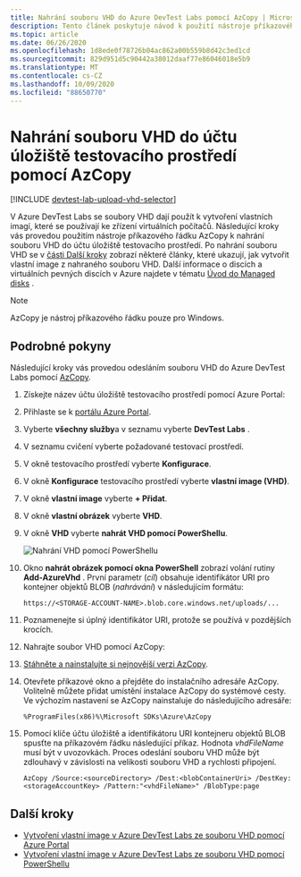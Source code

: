 ```yaml
---
title: Nahrání souboru VHD do Azure DevTest Labs pomocí AzCopy | Microsoft Docs
description: Tento článek poskytuje návod k použití nástroje příkazového řádku AzCopy k nahrání souboru VHD do účtu úložiště testovacího prostředí v Azure DevTest Labs.
ms.topic: article
ms.date: 06/26/2020
ms.openlocfilehash: 1d8ede0f78726b04ac862a00b559b8d42c3ed1cd
ms.sourcegitcommit: 829d951d5c90442a38012daaf77e86046018e5b9
ms.translationtype: MT
ms.contentlocale: cs-CZ
ms.lasthandoff: 10/09/2020
ms.locfileid: "88650770"
---
```

# <a name="upload-vhd-file-to-labs-storage-account-using-azcopy"></a>Nahrání souboru VHD do účtu úložiště testovacího prostředí pomocí AzCopy

[!INCLUDE [devtest-lab-upload-vhd-selector](../../includes/devtest-lab-upload-vhd-selector.md)]

V Azure DevTest Labs se soubory VHD dají použít k vytvoření vlastních imagí, které se používají ke zřízení virtuálních počítačů. Následující kroky vás provedou použitím nástroje příkazového řádku AzCopy k nahrání souboru VHD do účtu úložiště testovacího prostředí. Po nahrání souboru VHD se v [části Další kroky](#next-steps) zobrazí některé články, které ukazují, jak vytvořit vlastní image z nahraného souboru VHD. Další informace o discích a virtuálních pevných discích v Azure najdete v tématu [Úvod do Managed disks](../virtual-machines/managed-disks-overview.md) .

> [!NOTE] 
>  
> AzCopy je nástroj příkazového řádku pouze pro Windows.

## <a name="step-by-step-instructions"></a>Podrobné pokyny

Následující kroky vás provedou odesláním souboru VHD do Azure DevTest Labs pomocí [AzCopy](https://aka.ms/downloadazcopy). 

1. Získejte název účtu úložiště testovacího prostředí pomocí Azure Portal:

1. Přihlaste se k [portálu Azure Portal](https://go.microsoft.com/fwlink/p/?LinkID=525040).

1. Vyberte **všechny služby**a v seznamu vyberte **DevTest Labs** .

1. V seznamu cvičení vyberte požadované testovací prostředí.  

1. V okně testovacího prostředí vyberte **Konfigurace**. 

1. V okně **Konfigurace** testovacího prostředí vyberte **vlastní image (VHD)**.

1. V okně **vlastní image** vyberte **+ Přidat**. 

1. V okně **vlastní obrázek** vyberte **VHD**.

1. V okně **VHD** vyberte **nahrát VHD pomocí PowerShellu**.

    ![Nahrání VHD pomocí PowerShellu](./media/devtest-lab-upload-vhd-using-azcopy/upload-image-using-psh.png)

1. Okno **nahrát obrázek pomocí okna PowerShell** zobrazí volání rutiny **Add-AzureVhd** . První parametr (*cíl*) obsahuje identifikátor URI pro kontejner objektů BLOB (*nahrávání*) v následujícím formátu:

    ```
    https://<STORAGE-ACCOUNT-NAME>.blob.core.windows.net/uploads/...
    ``` 

1. Poznamenejte si úplný identifikátor URI, protože se používá v pozdějších krocích.

1. Nahrajte soubor VHD pomocí AzCopy:
 
1. [Stáhněte a nainstalujte si nejnovější verzi AzCopy](https://aka.ms/downloadazcopy).

1. Otevřete příkazové okno a přejděte do instalačního adresáře AzCopy. Volitelně můžete přidat umístění instalace AzCopy do systémové cesty. Ve výchozím nastavení se AzCopy nainstaluje do následujícího adresáře:

    ```command-line
    %ProgramFiles(x86)%\Microsoft SDKs\Azure\AzCopy
    ```

1. Pomocí klíče účtu úložiště a identifikátoru URI kontejneru objektů BLOB spusťte na příkazovém řádku následující příkaz. Hodnota *vhdFileName* musí být v uvozovkách. Proces odeslání souboru VHD může být zdlouhavý v závislosti na velikosti souboru VHD a rychlosti připojení.   

    ```command-line
    AzCopy /Source:<sourceDirectory> /Dest:<blobContainerUri> /DestKey:<storageAccountKey> /Pattern:"<vhdFileName>" /BlobType:page
    ```

## <a name="next-steps"></a>Další kroky

- [Vytvoření vlastní image v Azure DevTest Labs ze souboru VHD pomocí Azure Portal](devtest-lab-create-template.md)
- [Vytvoření vlastní image v Azure DevTest Labs ze souboru VHD pomocí PowerShellu](devtest-lab-create-custom-image-from-vhd-using-powershell.md)